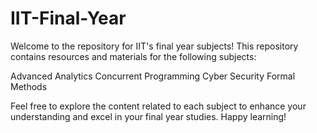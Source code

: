 # IIT-Final-Year

Welcome to the repository for IIT's final year subjects! This repository contains resources and materials for the following subjects:

Advanced Analytics
Concurrent Programming
Cyber Security
Formal Methods

Feel free to explore the content related to each subject to enhance your understanding and excel in your final year studies. Happy learning!
